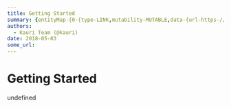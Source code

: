 ```yaml
---
title: Getting Started
summary: {entityMap-{0-{type-LINK,mutability-MUTABLE,data-{url-https-//developers.toshi.org/docs},1-{type-LINK,mutability-MUTABLE,data-{url-https-//docs.google.com/presentation/d/1s5kbk9SnOrHVYAn3cBG0gYHHsGz9eCj8qYYxKHSLvIU/edit?usp=sharing,target-_self},2-{type-LINK,mutability-MUTABLE,data-{url-https-//slack.toshi.org/,target-_self},3-{type-LINK,mutability-MUTABLE,data-{url-https-//docs.google.com/forms/d/e/1FAIpQLSdwtWyLxxPVsspCV6Qg8VgOZ09HHzQeJB82Cmcszveuwd0S_g/viewform,target-_self},4-{type-LINK,muta
authors:
  - Kauri Team (@kauri)
date: 2018-05-03
some_url: 
---
```


# Getting Started

undefined